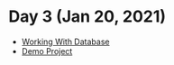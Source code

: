 # Day 3 (Jan 20, 2021)

- [Working With Database][academy-working_with_database]
- [Demo Project][project]





[project]:https://github.com/Academy-Creatio/WorkshopWorkingWithData_2020-08-11

[academy-working_with_database]:https://academy.creatio.com/docs/developer/back-end_development/working_with_database/working_with_database